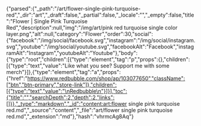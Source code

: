 {"parsed":{"_path":"/art/flower-single-pink-turquoise-red","_dir":"art","_draft":false,"_partial":false,"_locale":"","_empty":false,"title":"Flower | Single Pink Turquoise Red","description":null,"img":"/img/art/pink red turquoise single color layer.png","alt":null,"category":"Flower","order":30,"social":{"facebook":"/img/social/facebook.svg","instagram":"/img/social/instagram.svg","youtube":"/img/social/youtube.svg","facebookAlt":"Facebook","instagramAlt":"Instagram","youtubeAlt":"Youtube"},"body":{"type":"root","children":[{"type":"element","tag":"p","props":{},"children":[{"type":"text","value":"Like what you see? Support me with some merch"}]},{"type":"element","tag":"a","props":{"href":"https://www.redbubble.com/shop/ap/103077650","className":["btn","btn-primary","store-link"]},"children":[{"type":"text","value":"\nRedbubble\n"}]}],"toc":{"title":"","searchDepth":2,"depth":2,"links":[]}},"_type":"markdown","_id":"content:art:flower single pink turquoise red.md","_source":"content","_file":"art/flower single pink turquoise red.md","_extension":"md"},"hash":"vhrmcAg8Aq"}